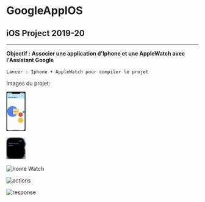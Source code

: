 # GoogleAppIOS

## iOS Project 2019-20

---

**Objectif :** __Associer une application d'Iphone et une AppleWatch avec l'Assistant Google__

```
Lancer : Iphone + AppleWatch pour compiler le projet
```

Images du projet:

<img src="img/home.png"
     alt="Home iphone"
     width="50" />

<img src="img/homeWatch.png" alt="Home AppleWatch" width="50"/>

![home Watch](https://github.com/LaureenMartina/GoogleAppIOS/tree/master/img/homeWatch.png "Home AppleWatch")

![actions](https://github.com/LaureenMartina/GoogleAppIOS/tree/master/img/listActions.png "ListAction Iphone")

![response](https://github.com/LaureenMartina/GoogleAppIOS/tree/master/img/responseGoogleWatch.png "Response Apple Watch")
